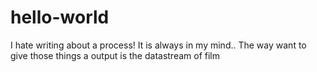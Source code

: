 # hello-world
I hate writing about a process!
It is always in my mind..
The way want to give those things a output is the datastream of film
